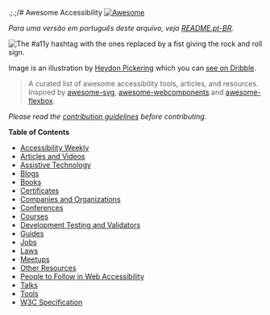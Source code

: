.;.;/# Awesome Accessibility [![Awesome](https://awesome.re/badge.svg)](https://awesome.re)

*Para uma versão em português deste arquivo, veja [README.pt-BR](README-pt-br.md).*

![The #a11y hashtag with the ones replaced by a fist giving the rock and roll sign.](https://user-images.githubusercontent.com/1204692/30697506-9fd3020c-9eb5-11e7-95ca-a6c56785dd66.png)

Image is an illustration by [Heydon Pickering](http://www.heydonworks.com/) which you can [see on Dribble](https://dribbble.com/shots/2121794-rock-n-roll-a11y).

> A curated list of awesome accessibility tools, articles, and resources.
> Inspired by [awesome-svg](https://github.com/willianjusten/awesome-svg), [awesome-webcomponents](https://github.com/obetomuniz/awesome-webcomponents) and [awesome-flexbox](https://github.com/afonsopacifer/awesome-flexbox).

*Please read the [contribution guidelines](CONTRIBUTING.md) before contributing.*

**Table of Contents**

- [Accessibility Weekly](topics/newsletter.md)  
- [Articles and Videos](topics/articles-and-videos.md)
- [Assistive Technology](topics/assistive-technology.md)
- [Blogs](topics/blogs.md)
- [Books](topics/books.md)
- [Certificates](topics/certificates.md)
- [Companies and Organizations](topics/companies-and-organizations.md)
- [Conferences](topics/conferences.md)
- [Courses](topics/courses.md)
- [Development Testing and Validators](topics/validators.md)
- [Guides](topics/guides.md)
- [Jobs](topics/jobs.md)
- [Laws](topics/laws.md)
- [Meetups](topics/meetups.md)
- [Other Resources](topics/other-resources.md)
- [People to Follow in Web Accessibility](topics/people.md)
- [Talks](topics/talks.md)
- [Tools](topics/tools.md)
- [W3C Specification](topics/specification.md)
